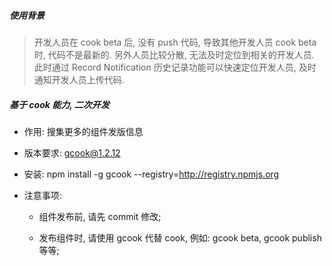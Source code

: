 ##### 使用背景

> 开发人员在 cook beta 后, 没有 push 代码, 导致其他开发人员 cook beta 时, 代码不是最新的.
> 另外人员比较分散, 无法及时定位到相关的开发人员.
> 此时通过 Record Notification 历史记录功能可以快速定位开发人员, 及时通知开发人员上传代码.

##### 基于 cook 能力, 二次开发

- 作用: 搜集更多的组件发版信息

- 版本要求: gcook@1.2.12

- 安装: npm install -g gcook --registry=http://registry.npmjs.org

- 注意事项:

  - 组件发布前, 请先 commit 修改;

  - 发布组件时, 请使用 gcook 代替 cook, 例如: gcook beta, gcook publish 等等;
